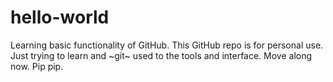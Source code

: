 # hello-world
Learning basic functionality of GitHub.
This GitHub repo is for personal use. Just trying to learn and ~git~ used to the tools and interface. Move along now. Pip pip.
